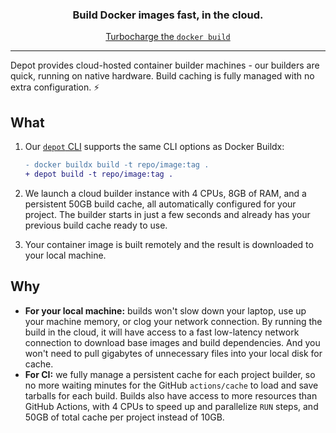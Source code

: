 <div align="center">

### Build Docker images fast, in the cloud.

[Turbocharge the `docker build`](https://depot.dev)

</div>

---

Depot provides cloud-hosted container builder machines - our builders are quick, running on native hardware. Build caching is fully managed with no extra configuration. ⚡

## What

1. Our [`depot` CLI](https://github.com/depot/cli) supports the same CLI options as Docker Buildx:

   ```diff
   - docker buildx build -t repo/image:tag .
   + depot build -t repo/image:tag .
   ```

2. We launch a cloud builder instance with 4 CPUs, 8GB of RAM, and a persistent 50GB build cache, all automatically configured for your project. The builder starts in just a few seconds and already has your previous build cache ready to use.

3. Your container image is built remotely and the result is downloaded to your local machine.

## Why

- **For your local machine:** builds won't slow down your laptop, use up your machine memory, or clog your network connection. By running the build in the cloud, it will have access to a fast low-latency network connection to download base images and build dependencies. And you won't need to pull gigabytes of unnecessary files into your local disk for cache.
- **For CI:** we fully manage a persistent cache for each project builder, so no more waiting minutes for the GitHub `actions/cache` to load and save tarballs for each build. Builds also have access to more resources than GitHub Actions, with 4 CPUs to speed up and parallelize `RUN` steps, and 50GB of total cache per project instead of 10GB.
